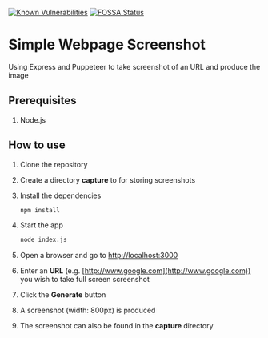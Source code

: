 [![Known Vulnerabilities](https://snyk.io/test/github/ocinpp/simple-webpage-screenshot/badge.svg?targetFile=package.json)](https://snyk.io/test/github/ocinpp/simple-webpage-screenshot?targetFile=package.json)
[![FOSSA Status](https://app.fossa.com/api/projects/git%2Bgithub.com%2Focinpp%2Fsimple-webpage-screenshot.svg?type=shield)](https://app.fossa.com/projects/git%2Bgithub.com%2Focinpp%2Fsimple-webpage-screenshot?ref=badge_shield)

# Simple Webpage Screenshot

Using Express and Puppeteer to take screenshot of an URL and produce the image

## Prerequisites

1. Node.js

## How to use

1. Clone the repository
1. Create a directory **capture** to for storing screenshots
1. Install the dependencies

    ```bash
    npm install
    ```

1. Start the app

    ```bash
    node index.js
    ```

1. Open a browser and go to [http://localhost:3000](http://localhost:3000)
1. Enter an **URL** (e.g. [http://www.google.com](http://www.google.com)) you wish to take full screen screenshot
1. Click the **Generate** button
1. A screenshot (width: 800px) is produced
1. The screenshot can also be found in the **capture** directory